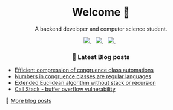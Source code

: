 <h1 align='center'>
  Welcome 👋
</h1>

<p align='center'>
  A backend developer and computer science student.
</p>
<p align='center'>
  <a href="https://zerobone.net">
    <img src="https://img.shields.io/badge/Website-ZeroBone.net-%2302A2EC.svg?&style=for-the-badge&logoColor=white" />
  </a>&nbsp;&nbsp;
  <a href="https://www.linkedin.com/in/zerobone/">
    <img src="https://img.shields.io/badge/linkedin-%230077B5.svg?&style=for-the-badge&logo=linkedin&logoColor=white" />
  </a>&nbsp;&nbsp;
  <a href="mailto:zerobone21@gmail.com">
    <img src="https://img.shields.io/badge/gmail-%23D14836.svg?&style=for-the-badge&logo=gmail&logoColor=white" />
  </a>&nbsp;&nbsp;
</p>

<h3 align='center'>
  📕 Latest Blog posts
</h3>


<!-- BLOG-POST-LIST:START -->
- [Efficient compression of congruence class automations](https://zerobone.net/blog/cs/2020-09-01-compressing-congruence-automata/)
- [Numbers in congruence classes are regular languages](https://zerobone.net/blog/cs/2020-08-29-numbers-are-regular-languages/)
- [Extended Euclidean algorithm without stack or recursion](https://zerobone.net/blog/cs/2020-02-21-non-recursive-extended-euklidian-algorithm/)
- [Call Stack - buffer overflow vulnerability](https://zerobone.net/blog/cs/2019-06-30-call-stack-buffer-overflow/)
<!-- BLOG-POST-LIST:END -->

💬 [More blog posts](https://zerobone.net/blog/)
